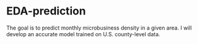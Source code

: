 # EDA-prediction
The goal is to predict monthly microbusiness density in a given area. I will develop an accurate model trained on U.S. county-level data.
